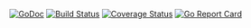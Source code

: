[![GoDoc](https://godoc.org/github.com/randomingenuity/go-utility?status.svg)](https://godoc.org/github.com/randomingenuity/go-utility)
[![Build Status](https://travis-ci.org/randomingenuity/go-utility.svg?branch=master)](https://travis-ci.org/randomingenuity/go-utility)
[![Coverage Status](https://coveralls.io/repos/github/randomingenuity/go-utility/badge.svg?branch=master)](https://coveralls.io/github/randomingenuity/go-utility?branch=master)
[![Go Report Card](https://goreportcard.com/badge/github.com/randomingenuity/go-utility)](https://goreportcard.com/report/github.com/randomingenuity/go-utility)
